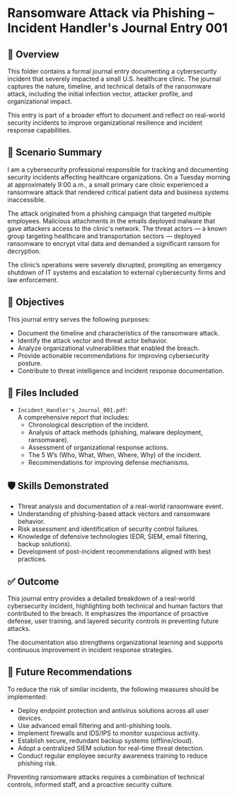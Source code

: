 # Ransomware Attack via Phishing – Incident Handler's Journal Entry 001

## 📌 Overview

This folder contains a formal journal entry documenting a cybersecurity incident that severely impacted a small U.S. healthcare clinic. The journal captures the nature, timeline, and technical details of the ransomware attack, including the initial infection vector, attacker profile, and organizational impact.

This entry is part of a broader effort to document and reflect on real-world security incidents to improve organizational resilience and incident response capabilities.

## 🧩 Scenario Summary

I am a cybersecurity professional responsible for tracking and documenting security incidents affecting healthcare organizations. On a Tuesday morning at approximately 9:00 a.m., a small primary care clinic experienced a ransomware attack that rendered critical patient data and business systems inaccessible.

The attack originated from a phishing campaign that targeted multiple employees. Malicious attachments in the emails deployed malware that gave attackers access to the clinic's network. The threat actors — a known group targeting healthcare and transportation sectors — deployed ransomware to encrypt vital data and demanded a significant ransom for decryption.

The clinic’s operations were severely disrupted, prompting an emergency shutdown of IT systems and escalation to external cybersecurity firms and law enforcement.

## 🎯 Objectives

This journal entry serves the following purposes:

- Document the timeline and characteristics of the ransomware attack.
- Identify the attack vector and threat actor behavior.
- Analyze organizational vulnerabilities that enabled the breach.
- Provide actionable recommendations for improving cybersecurity posture.
- Contribute to threat intelligence and incident response documentation.

## 📁 Files Included

- `Incident_Handler's_Journal_001.pdf`:  
  A comprehensive report that includes:
  - Chronological description of the incident.
  - Analysis of attack methods (phishing, malware deployment, ransomware).
  - Assessment of organizational response actions.
  - The 5 W’s (Who, What, When, Where, Why) of the incident.
  - Recommendations for improving defense mechanisms.
  
## 🛡️ Skills Demonstrated

- Threat analysis and documentation of a real-world ransomware event.
- Understanding of phishing-based attack vectors and ransomware behavior.
- Risk assessment and identification of security control failures.
- Knowledge of defensive technologies (EDR, SIEM, email filtering, backup solutions).
- Development of post-incident recommendations aligned with best practices.

## ✅ Outcome

This journal entry provides a detailed breakdown of a real-world cybersecurity incident, highlighting both technical and human factors that contributed to the breach. It emphasizes the importance of proactive defense, user training, and layered security controls in preventing future attacks.

The documentation also strengthens organizational learning and supports continuous improvement in incident response strategies.

## 🔮 Future Recommendations

To reduce the risk of similar incidents, the following measures should be implemented:

- Deploy endpoint protection and antivirus solutions across all user devices.
- Use advanced email filtering and anti-phishing tools.
- Implement firewalls and IDS/IPS to monitor suspicious activity.
- Establish secure, redundant backup systems (offline/cloud).
- Adopt a centralized SIEM solution for real-time threat detection.
- Conduct regular employee security awareness training to reduce phishing risk.

Preventing ransomware attacks requires a combination of technical controls, informed staff, and a proactive security culture.
